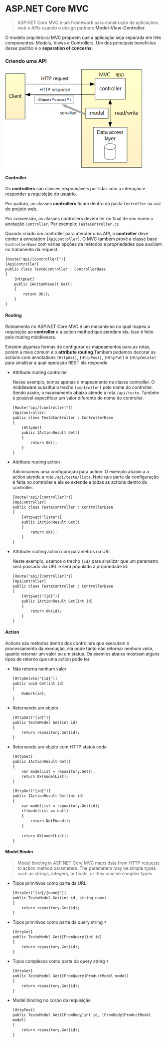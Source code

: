 

# ASP.NET Core MVC

> ASP.NET Core MVC é um framework para construção de aplicações web e APIs usando o design pattners **Model-View-Controller**.

O modelo arquitetural MVC propoem que a aplicação seja separada em três componentes: Models, Views e Controllers. Um dos principais benefícios desse padrão é o **separation of concerns**.

### Criando uma API

![ASP.NET Core API](architecture.png)


#### Controller

Os **controllers** são classes responsáveis por lidar com a interação e responder a requisição do usuário.

Por padrão, as classes **controllers** ficam dentro da pasta `Controller` na raiz do projeto web.

Por convensão, as classes controllers devem ter no final de seu nome a anotação `Controller`. Por exemplo: `TesteController.cs`

Quando criado um controller para atender uma API, o **controller** deve conter a annotation `[ApiController]`. O MVC também provê a classe base `ControllerBase` com varias opções de métodos e propriedades que auxiliam no tratamento da request.

```
[Route("api/[controller]")]
[ApiController]
public class TesteController : ControllerBase
{        
    [HttpGet]
    public IActionResult Get()
    {
        return Ok();
    }
}
```

#### Routing

Roteamento no ASP.NET Core MVC é um mecanismo no qual mapea a requisição ao **controller** e a action method que atendem ela. Isso é feito pelo routing middleware.

Existem algumas formas de configurar os mapeamentos para as rotas, porém a mais comum é o **attribute routing**.Também podemos decorar as actions com annotations `[HttpGet]`, `[HttpPost]`, `[HttpPut]` e `[HttpDelete]` para sinalizar a qual operação REST ela responde.

- Attribute routing controller

    Nesse exemplo, temos apenas o mapeamento na classe controller. O middleware substitui o trecho `[controller]` pelo nome do controller. Sendo assim, o mapeamento abaixo atende a rota `/api/teste`. Também é possível expecificar um valor diferente do nome do controller.
    ```
    [Route("api/[controller]")]
    [ApiController]
    public class TesteController : ControllerBase
    {        
        [HttpGet]
        public IActionResult Get()
        {
            return Ok();
        }
    }
    ```

- Attribute routing action

    Adicionamos uma configuração para action. O exemplo abaixo a a action atende a rota `/api/teste/lista`. Note que parte da configuração é feita no controller e ela se extende a todas as actions dentro do controller.
    ```
    [Route("api/[controller]")]
    [ApiController]
    public class TesteController : ControllerBase
    {        
        [HttpGet("lista")]
        public IActionResult Get()
        {
            return Ok();
        }
    }
    ```

- Attribute routing action com parametros na URL

    Neste exemplo, usamos o trecho `{id}` para sinalizar que um parametro será passado via URL e será populado a propriedade id.
    ```
    [Route("api/[controller]")]
    [ApiController]
    public class TesteController : ControllerBase
    {        
        [HttpGet("{id}")]
        public IActionResult Get(int id)
        {
            return Ok(id);
        }
    }
    ```
#### Action
Actions são métodos dentro dos controllers que executam o processamento da execução, ela pode tanto não retornar nenhum valor, quanto retornar um valor ou um status. Os exemlos abaixo mostram alguns tipos de retorno que uma action pode ter.

- Não retorna nenhum valor
    ```
    [HttpDelete("{id}")]
    public void Get(int id)
    {
        DoWork(id);
    }
    ```

- Retornando um objeto
    ```
    [HttpGet("{id}")]
    public TesteModel Get(int id)
    {
        return repository.Get(id);
    }
    ```

- Retornando um objeto com HTTP status code
    ```
    [HttpGet]
    public IActionResult Get()
    {
        var modelList = repository.Get();
        return Ok(modelList);
    }
    ```
    ```
    [HttpGet("{id}")]
    public IActionResult Get(int id)
    {
        var modelList = repository.Get(id);
        if(modelList == null)
        {
            return NotFound();
        }

        return Ok(modelList);
    }
    ```

#### Model Binder
>Model binding in ASP.NET Core MVC maps data from HTTP requests to action method parameters. The parameters may be simple types such as strings, integers, or floats, or they may be complex types. 

- Tipos primitivos como parte da URL
    ```
    [HttpGet("{id}/{name}")]
    public TesteModel Get(int id, string name)
    {
        return repository.Get(id);
    }
    ```
- Tipos primitivos como parte da query string `?`
    ```
    [HttpGet]
    public TesteModel Get([FromQuery]int id)
    {
        return repository.Get(id);
    }
    ```
- Tipos complexos como parte da query string `?`
    ```
    [HttpGet]
    public TesteModel Get([FromQuery]ProductModel model)
    {
        return repository.Get(id);
    }
    ```
- Model binding no corpo da requisição
    ```
    [HttpPost]
    public TesteModel Get([FromBody]int id, [FromBody]ProductModel model)
    {
        return repository.Get(id);
    }
    ```